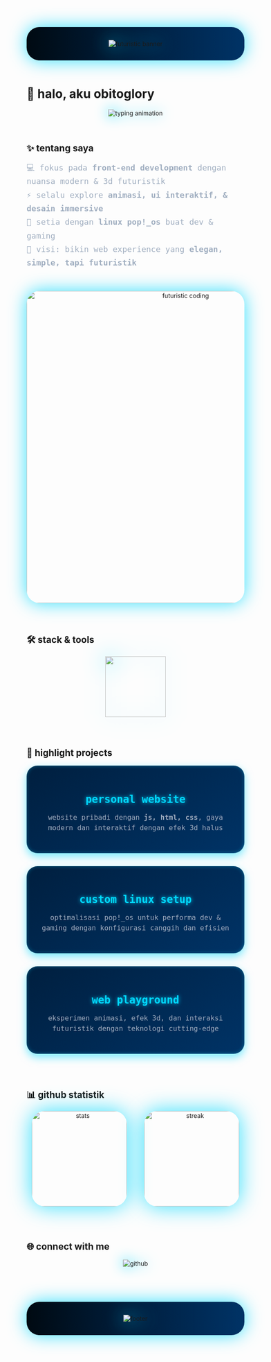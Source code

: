 <!-- futuristic header -->
<p align="center" style="background: linear-gradient(90deg, #000a12, #001f3f, #003366); padding: 30px 0; border-radius: 30px; box-shadow: 0 0 40px #00d9ffcc;">
  <img src="https://capsule-render.vercel.app/api?type=waving&height=250&color=0:000a12,50:001f3f,100:003366&text=obitoGlory&fontColor=00d9ff&fontSize=80&fontAlign=50&animation=fadeIn&desc=front-end%20developer%20%7c%20linux%20pop!_os%20enthusiast&descAlign=50&descAlignY=70&descSize=22" alt="futuristic banner" style="filter: drop-shadow(0 0 20px #00d9ff);" />
</p>

<div style="margin: 60px 0;"></div>

# 🚀 halo, aku **obitoglory**

<p align="center">
  <img src="https://readme-typing-svg.demolab.com?font=jetbrains+mono&size=28&pause=1200&color=00d9ff&center=true&vcenter=true&width=1200&lines=web+developer+%f0%9f%9a%80;eksperimen+ui%2fux+3d+dan+futuristik;ngoprek+javascript+html+css;ngulik+linux+pop!_os+setiap+hari;membangun+project+modern+dan+elegan" alt="typing animation" style="filter: drop-shadow(0 0 15px #00d9ff);" />
</p>

<div style="margin: 60px 0;"></div>

## ✨ tentang saya
<p style="font-weight: 500; font-size: 1.15rem; line-height: 1.7; color: #a0aec0; max-width: 720px; margin: auto; font-family: 'JetBrains Mono', monospace;">
💻 fokus pada <strong>front-end development</strong> dengan nuansa modern & 3d futuristik<br>
⚡ selalu explore <strong>animasi, ui interaktif, & desain immersive</strong><br>
🐧 setia dengan <strong>linux pop!_os</strong> buat dev & gaming<br>
🚀 visi: bikin web experience yang <strong>elegan, simple, tapi futuristik</strong>
</p>

<p align="center" style="margin-top: 50px;">
  <img src="https://i.ibb.co/SVhXy5w/futuristic-coding.gif" width="720" alt="futuristic coding" style="border-radius: 30px; box-shadow: 0 0 40px #00d9ffcc;" />
</p>

<div style="margin: 70px 0;"></div>

## 🛠️ stack & tools

<p align="center" style="display: flex; justify-content: center; gap: 50px; flex-wrap: wrap; max-width: 720px; margin: auto;">
  <img src="https://skillicons.dev/icons?i=javascript,html,css,linux,react,nextjs" height="140" style="filter: drop-shadow(0 0 25px #00d9ff);" />
</p>

<div style="margin: 70px 0;"></div>

## 🌌 highlight projects

<div align="center" style="max-width: 900px; margin: auto; display: grid; grid-template-columns: repeat(auto-fit,minmax(280px,1fr)); gap: 30px;">

  <!-- card 1 -->
  <div style="background: linear-gradient(145deg, #001f3f, #003366); border-radius: 25px; box-shadow: 0 8px 20px #00d9ff88, inset 0 0 10px #00d9ff55; padding: 30px; color: #00d9ff; font-family: 'JetBrains Mono', monospace; transform-style: preserve-3d; transition: transform 0.4s ease, box-shadow 0.4s ease;">
    <h3 style="margin-bottom: 15px; font-weight: 700; font-size: 1.5rem; text-transform: lowercase; text-shadow: 0 0 10px #00d9ffcc;">personal website</h3>
    <p style="color: #a0aec0; font-weight: 500; font-size: 1rem; line-height: 1.5;">
      website pribadi dengan <strong>js, html, css</strong>, gaya modern dan interaktif dengan efek 3d halus
    </p>
  </div>

  <!-- card 2 -->
  <div style="background: linear-gradient(145deg, #001f3f, #003366); border-radius: 25px; box-shadow: 0 8px 20px #00d9ff88, inset 0 0 10px #00d9ff55; padding: 30px; color: #00d9ff; font-family: 'JetBrains Mono', monospace; transform-style: preserve-3d; transition: transform 0.4s ease, box-shadow 0.4s ease;">
    <h3 style="margin-bottom: 15px; font-weight: 700; font-size: 1.5rem; text-transform: lowercase; text-shadow: 0 0 10px #00d9ffcc;">custom linux setup</h3>
    <p style="color: #a0aec0; font-weight: 500; font-size: 1rem; line-height: 1.5;">
      optimalisasi pop!_os untuk performa dev & gaming dengan konfigurasi canggih dan efisien
    </p>
  </div>

  <!-- card 3 -->
  <div style="background: linear-gradient(145deg, #001f3f, #003366); border-radius: 25px; box-shadow: 0 8px 20px #00d9ff88, inset 0 0 10px #00d9ff55; padding: 30px; color: #00d9ff; font-family: 'JetBrains Mono', monospace; transform-style: preserve-3d; transition: transform 0.4s ease, box-shadow 0.4s ease;">
    <h3 style="margin-bottom: 15px; font-weight: 700; font-size: 1.5rem; text-transform: lowercase; text-shadow: 0 0 10px #00d9ffcc;">web playground</h3>
    <p style="color: #a0aec0; font-weight: 500; font-size: 1rem; line-height: 1.5;">
      eksperimen animasi, efek 3d, dan interaksi futuristik dengan teknologi cutting-edge
    </p>
  </div>

</div>

<div style="margin: 80px 0;"></div>

## 📊 github statistik

<p align="center" style="display: flex; justify-content: center; gap: 40px; flex-wrap: wrap; max-width: 900px; margin: auto;">
  <img src="https://github-readme-stats.vercel.app/api?username=obitoGlory&show_icons=true&theme=radical&bg_color=0d1117&title_color=00d9ff&icon_color=00d9ff&hide_border=true" height="220" alt="stats" style="border-radius: 30px; box-shadow: 0 0 50px #00d9ffcc; transition: transform 0.3s ease;" />
  <img src="https://github-readme-streak-stats.herokuapp.com?user=obitoGlory&theme=radical&hide_border=true&background=0d1117&ring=00d9ff&fire=00d9ff&currStreakLabel=00d9ff" height="220" alt="streak" style="border-radius: 30px; box-shadow: 0 0 50px #00d9ffcc; transition: transform 0.3s ease;" />
</p>

<div style="margin: 80px 0;"></div>

## 🌐 connect with me

<p align="center">
  <a href="https://github.com/obitoGlory" style="text-decoration: none;">
    <img src="https://img.shields.io/badge/github-obitoglory-0d1117?style=for-the-badge&logo=github&logoColor=00d9ff&labelColor=0d1117" alt="github" style="filter: drop-shadow(0 0 15px #00d9ff);" />
  </a>
</p>

<div style="margin: 80px 0;"></div>

<!-- futuristic footer -->
<p align="center" style="background: linear-gradient(90deg, #000a12, #001f3f, #003366); padding: 30px 0; border-radius: 30px; box-shadow: 0 0 40px #00d9ffcc;">
  <img src="https://capsule-render.vercel.app/api?type=waving&height=150&color=0:000a12,50:001f3f,100:003366&section=footer" alt="footer" style="filter: drop-shadow(0 0 20px #00d9ff);" />
</p>
